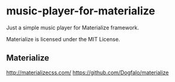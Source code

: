 # music-player-for-materialize
Just a simple music player for Materialize framework.

Materialize is licensed under the MIT License.

## Materialize
http://materializecss.com/
https://github.com/Dogfalo/materialize
